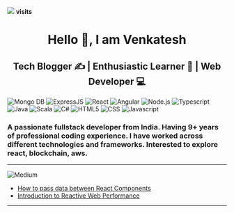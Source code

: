 
<span align="right"> <img src="https://profile-counter.glitch.me/vengets1024/count.svg" /> <b> visits </b></span>
<h1 align="center">Hello 👋, I am Venkatesh</h1>
<h2 align="center"> Tech Blogger ✍️ | Enthusiastic Learner 📖 | Web Developer 💻 </h2>

![Mongo DB](https://img.shields.io/badge/-MongoDB-333333?style=flat&logo=MongoDB) ![ExpressJS](	https://img.shields.io/badge/Express.js-404D59?style=flat) ![React](https://img.shields.io/badge/-React-333333?style=flat&logo=react) ![Angular](https://img.shields.io/badge/Angular-E23237?style=flat&logo=angularjs&logoColor=white) ![Node.js](https://img.shields.io/badge/-Node.js-333333?style=flat&logo=node.js) ![Typescript](	https://img.shields.io/badge/TypeScript-007ACC?style=flat&logo=typescript&logoColor=white)
![Java](https://img.shields.io/badge/Java-ED8B00?style=flat&logo=java&logoColor=white) ![Scala](https://img.shields.io/badge/Scala-DC322F?style=flat&logo=scala&logoColor=white) ![C#](	https://img.shields.io/badge/C%23-239120?style=flat&logo=c-sharp&logoColor=white)
![HTML5](https://img.shields.io/badge/-HTML5-333333?style=flat&logo=HTML5)  ![CSS](https://img.shields.io/badge/-CSS-333333?style=flat&logo=CSS3&logoColor=1572B6)   ![Javascript](	https://img.shields.io/badge/JavaScript-323330?style=flat&logo=javascript&logoColor=F7DF1E)


<h3 align="left">
A passionate fullstack developer from India. Having 9+ years of professional coding experience. I have worked across different technologies and frameworks. Interested to explore react, blockchain, aws.
</h3>
<hr/>

![Medium](https://img.shields.io/badge/Medium-12100E?style=flat&logo=medium&logoColor=white)
- <a href="hhttps://towardsdev.com/how-to-pass-data-between-react-components-aad8e36aebed">How to pass data between React Components </a>
- <a href="https://vengets.medium.com/fundamentals-of-reactive-web-performance-53fa6ff58206">Introduction to Reactive Web Performance </a>
<hr/>
